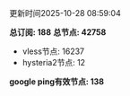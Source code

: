 更新时间2025-10-28 08:59:04

**总订阅: 188**
**总节点: 42758**
- vless节点: 16237
- hysteria2节点: 12

**google ping有效节点: 138**
